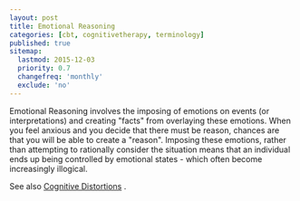 ```yaml
---
layout: post
title: Emotional Reasoning
categories: [cbt, cognitivetherapy, terminology]
published: true
sitemap:
  lastmod: 2015-12-03
  priority: 0.7
  changefreq: 'monthly'
  exclude: 'no'
---
```


<span class="highlight">Emotional Reasoning</span> involves the imposing of emotions on events (or interpretations) and creating "facts" from overlaying these emotions. When you feel anxious and you decide that there must be reason, chances are that you will be able to create a "reason". Imposing these emotions, rather than attempting to rationally consider the situation means that an individual ends up being controlled by emotional states - which often become increasingly illogical.

See also <a href="/cognitive-distortions/" title="Cognitive Distortions">Cognitive Distortions</a> .
